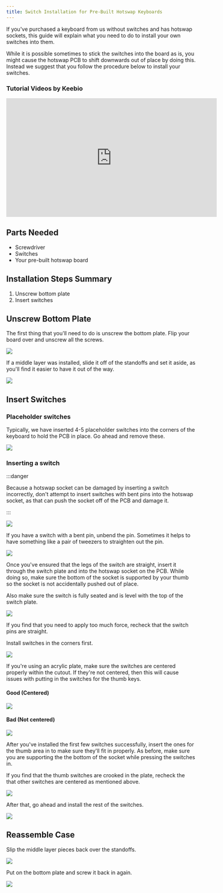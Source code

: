 ```yaml
---
title: Switch Installation for Pre-Built Hotswap Keyboards
---
```


If you've purchased a keyboard from us without switches and has hotswap sockets, this guide will explain what you need to do to install your own switches into them.

While it is possible sometimes to stick the switches into the board as is, you might cause the hotswap PCB to shift downwards out of place by doing this. Instead we suggest that you follow the procedure below to install your switches.

### Tutorial Videos by Keebio

<iframe width="560" height="315" src="https://www.youtube.com/embed/1bwTtkTqjTQ" title="YouTube video player" frameborder="0" allow="accelerometer; autoplay; clipboard-write; encrypted-media; gyroscope; picture-in-picture" allowfullscreen></iframe>

## Parts Needed

- Screwdriver
- Switches
- Your pre-built hotswap board

## Installation Steps Summary

1. Unscrew bottom plate
2. Insert switches

## Unscrew Bottom Plate

The first thing that you'll need to do is unscrew the bottom plate. Flip your board over and unscrew all the screws.

![](./assets/images/hotswap/IMG_0680.jpg)

If a middle layer was installed, slide it off of the standoffs and set it aside, as you'll find it easier to have it out of the way.

![](./assets/images/hotswap/IMG_0681.jpg)

## Insert Switches

### Placeholder switches

Typically, we have inserted 4-5 placeholder switches into the corners of the keyboard to hold the PCB in place. Go ahead and remove these.

![](./assets/images/hotswap/IMG_0682.jpg)

### Inserting a switch

:::danger

Because a hotswap socket can be damaged by inserting a switch incorrectly, don't attempt to insert switches with bent pins into the hotswap socket, as that can push the socket off of the PCB and damage it.

:::

![](./assets/images/iris-rev6/IMG_7854.jpg)

If you have a switch with a bent pin, unbend the pin. Sometimes it helps to have something like a pair of tweezers to straighten out the pin.

![](./assets/images/iris-rev6/IMG_7855.jpg)

Once you've ensured that the legs of the switch are straight, insert it through the switch plate and into the hotswap socket on the PCB. While doing so, make sure the bottom of the socket is supported by your thumb so the socket is not accidentally pushed out of place.

Also make sure the switch is fully seated and is level with the top of the switch plate.

![](./assets/images/hotswap/squeeze.jpg)

If you find that you need to apply too much force, recheck that the switch pins are straight.

Install switches in the corners first.

![](./assets/images/hotswap/IMG_0685.jpg)

If you're using an acrylic plate, make sure the switches are centered properly within the cutout. If they're not centered, then this will cause issues with putting in the switches for the thumb keys.

#### Good (Centered)

![](./assets/images/iris-rev6/acrylic-centered.jpg)

#### Bad (Not centered)

![](./assets/images/iris-rev6/acrylic-uncentered.jpg)

After you've installed the first few switches successfully, insert the ones for the thumb area in to make sure they'll fit in properly. As before, make sure you are supporting the the bottom of the socket while pressing the switches in.

If you find that the thumb switches are crooked in the plate, recheck the that other switches are centered as mentioned above.

![](./assets/images/hotswap/IMG_0686.jpg)

After that, go ahead and install the rest of the switches.

![](./assets/images/hotswap/IMG_0687.jpg)

## Reassemble Case

Slip the middle layer pieces back over the standoffs.

![](./assets/images/hotswap/IMG_0688.jpg)

Put on the bottom plate and screw it back in again.

![](./assets/images/hotswap/IMG_0689.jpg)
